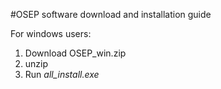 #OSEP software download and installation guide

For windows users: 
1. Download OSEP_win.zip
2. unzip
3. Run *all_install.exe*
